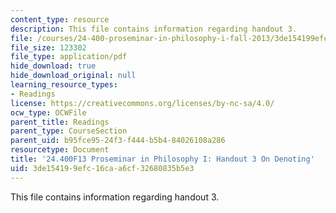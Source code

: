 ```yaml
---
content_type: resource
description: This file contains information regarding handout 3.
file: /courses/24-400-proseminar-in-philosophy-i-fall-2013/3de154199efc16caa6cf32680835b5e3_MIT24_400F13_Handout3.pdf
file_size: 123302
file_type: application/pdf
hide_download: true
hide_download_original: null
learning_resource_types:
- Readings
license: https://creativecommons.org/licenses/by-nc-sa/4.0/
ocw_type: OCWFile
parent_title: Readings
parent_type: CourseSection
parent_uid: b95fce95-24f3-f444-b5b4-84026108a286
resourcetype: Document
title: '24.400F13 Proseminar in Philosophy I: Handout 3 On Denoting'
uid: 3de15419-9efc-16ca-a6cf-32680835b5e3
---
```

This file contains information regarding handout 3.